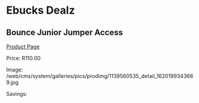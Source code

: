 
# Ebucks Dealz
## Bounce Junior Jumper Access
[Product Page](https://www.ebucks.com/web/shop/productSelected.do?prodId=1139560535&catId=227677169)

Price: R110.00

Image: /web/cms/system/galleries/pics/prodimg/1139560535_detail_1620199343669.jpg

Savings: 


	